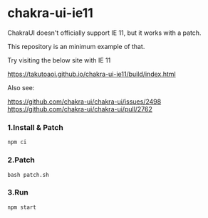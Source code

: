 # chakra-ui-ie11

ChakraUI doesn't officially support IE 11, but it works with a patch.

This repository is an minimum example of that.


Try visiting the below site with IE 11

https://takutoaoi.github.io/chakra-ui-ie11/build/index.html

Also see:

https://github.com/chakra-ui/chakra-ui/issues/2498
https://github.com/chakra-ui/chakra-ui/pull/2762

### 1.Install & Patch

`npm ci`

### 2.Patch

`bash patch.sh`

### 3.Run

`npm start`
